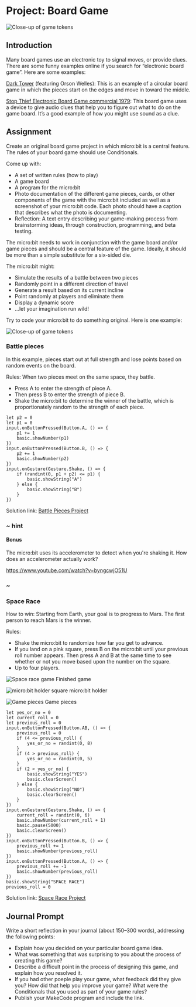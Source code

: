 # Project: Board Game

![Close-up of game tokens](/static/courses/csintro/conditionals/game-pieces.jpg)

## Introduction

Many board games use an electronic toy to signal moves, or provide clues. There are some funny examples online if you search for “electronic board game”. Here are some examples:

[Dark Tower](https://youtu.be/cxrY7MWEkwE) (featuring Orson Welles): This is an example of a circular board game in which the pieces start on the edges and move in toward the middle.

[Stop Thief Electronic Board Game commercial 1979](https://www.youtube.com/watch?v=q3wpPRdDy4E): This board game uses a device to give audio clues that help you to figure out what to do on the game board. It’s a good example of how you might use sound as a clue.

## Assignment

Create an original board game project in which micro:bit is a central feature. The rules of your board game should use Conditionals.

Come up with:

* A set of written rules (how to play)
* A game board
* A program for the micro:bit
* Photo documentation of the different game pieces, cards, or other components of the game with the micro:bit included as well as a screenshot of your micro:bit code. Each photo should have a caption that describes what the photo is documenting.
* Reflection: A text entry describing your game-making process from brainstorming ideas, through construction, programming, and beta testing.

The micro:bit needs to work in conjunction with the game board and/or game pieces and should be a central feature of the game. Ideally, it should be more than a simple substitute for a six-sided die.

The micro:bit might:

* Simulate the results of a battle between two pieces
* Randomly point in a different direction of travel
* Generate a result based on its current incline
* Point randomly at players and eliminate them
* Display a dynamic score
* ...let your imagination run wild!

Try to code your micro:bit to do something original. Here is one example:

![Close-up of game tokens](/static/courses/csintro/conditionals/battle-pieces.jpg)

### Battle pieces

In this example, pieces start out at full strength and lose points based on random events on the board.

Rules: When two pieces meet on the same space, they battle.

* Press A to enter the strength of piece A.
* Then press B to enter the strength of piece B.
* Shake the micro:bit to determine the winner of the battle, which is proportionately random to the strength of each piece.

```blocks
let p2 = 0
let p1 = 0
input.onButtonPressed(Button.A, () => {
    p1 += 1
    basic.showNumber(p1)
})
input.onButtonPressed(Button.B, () => {
    p2 += 1
    basic.showNumber(p2)
})
input.onGesture(Gesture.Shake, () => {
    if (randint(0, p1 + p2) <= p1) {
        basic.showString("A")
    } else {
        basic.showString("B")
    }
})
```

Solution link: [Battle Pieces Project](https://makecode.microbit.org/_0fx9hY9EbM5T)

### ~ hint

#### Bonus

The micro:bit uses its accelerometer to detect when you're shaking it. How does an accelerometer actually work?

https://www.youtube.com/watch?v=byngcwjO51U

### ~

### Space Race

How to win: Starting from Earth, your goal is to progress to Mars. The first person to reach Mars is the winner.

Rules:

* Shake the micro:bit to randomize how far you get to advance.
* If you land on a pink square, press B on the micro:bit until your previous roll number appears. Then press A and B at the same time to see whether or not you move based upon the number on the square.
* Up to four players.

![Space race game](/static/courses/csintro/conditionals/space-race.jpg)
Finished game

![micro:bit holder square](/static/courses/csintro/conditionals/microbit-holder.jpg)
micro:bit holder

![Game pieces](/static/courses/csintro/conditionals/game-pieces.jpg)
Game pieces

```blocks
let yes_or_no = 0
let current_roll = 0
let previous_roll = 0
input.onButtonPressed(Button.AB, () => {
    previous_roll = 0
    if (4 <= previous_roll) {
        yes_or_no = randint(0, 8)
    }
    if (4 > previous_roll) {
        yes_or_no = randint(0, 5)
    }
    if (2 < yes_or_no) {
        basic.showString("YES")
        basic.clearScreen()
    } else {
        basic.showString("NO")
        basic.clearScreen()
    }
})
input.onGesture(Gesture.Shake, () => {
    current_roll = randint(0, 6)
    basic.showNumber(current_roll + 1)
    basic.pause(5000)
    basic.clearScreen()
})
input.onButtonPressed(Button.B, () => {
    previous_roll += 1
    basic.showNumber(previous_roll)
})
input.onButtonPressed(Button.A, () => {
    previous_roll += -1
    basic.showNumber(previous_roll)
})
basic.showString("SPACE RACE")
previous_roll = 0
```

Solution link: [Space Race Project](https://makecode.microbit.org/_H7kPewAyifhk)

## Journal Prompt

Write a short reflection in your journal (about 150–300 words), addressing the following points:

* Explain how you decided on your particular board game idea.
* What was something that was surprising to you about the process of creating this game?
* Describe a difficult point in the process of designing this game, and explain how you resolved it.
* If you had other poeple play your game, what feedback did they give you? How did that help you improve your game? What were the Conditionals that you used as part of your game rules?
* Publish your MakeCode program and include the link.
